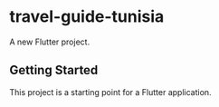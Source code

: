 # travel-guide-tunisia

A new Flutter project.

## Getting Started

This project is a starting point for a Flutter application.


